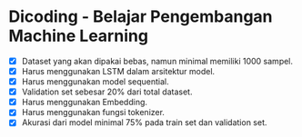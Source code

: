 # Dicoding - Belajar Pengembangan Machine Learning

- [x] Dataset yang akan dipakai bebas, namun minimal memiliki 1000 sampel.
- [x] Harus menggunakan LSTM dalam arsitektur model.
- [x] Harus menggunakan model sequential.
- [x] Validation set sebesar 20% dari total dataset.
- [x] Harus menggunakan Embedding.
- [x] Harus menggunakan fungsi tokenizer.
- [x] Akurasi dari model minimal 75% pada train set dan validation set.
